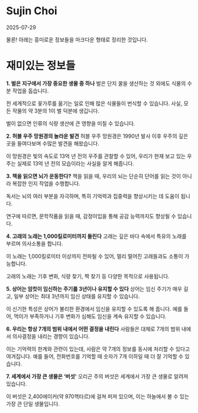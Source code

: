 # Sujin Choi

2025-07-29

물론! 아래는 흥미로운 정보들을 마크다운 형태로 정리한 것입니다.

# 재미있는 정보들
**1. 벌은 지구에서 가장 중요한 생물 중 하나**
벌은 단지 꿀을 생산하는 것 외에도 식물의 수분 작업을 돕습니다.

전 세계적으로 꽃가루를 옮기는 일로 인해 많은 식물들이 번식할 수 있습니다. 사실, 모든 작물의 약 3분의 1이 벌 덕분에 생깁니다.

벌이 없으면 인류의 식량 생산에 큰 영향을 미칠 수 있습니다.

**2. 허블 우주 망원경의 놀라운 발견**
허블 우주 망원경은 1990년 발사 이후 우주의 깊은 곳을 들여다보며 수많은 발견을 해왔습니다.

이 망원경은 빛의 속도로 13억 년 전의 우주를 관찰할 수 있어, 우리가 현재 보고 있는 우주는 실제로 13억 년 전의 모습이라는 사실을 알게 해줍니다.

**3. 책을 읽으면 뇌가 운동한다?**
책을 읽을 때, 우리의 뇌는 단순히 단어를 읽는 것이 아니라 복잡한 인지 작업을 수행합니다.

독서는 뇌의 여러 부분을 자극하며, 특히 기억력과 집중력을 향상시키는 데 도움이 됩니다.

연구에 따르면, 문학작품을 읽을 때, 감정이입을 통해 공감 능력까지도 향상될 수 있습니다.

**4. 고래의 노래는 1,000킬로미터까지 들린다**
고래는 깊은 바다 속에서 특유의 노래를 부르며 의사소통을 합니다.

이 노래는 1,000킬로미터 이상까지 전파될 수 있어, 멀리 떨어진 고래들과도 소통이 가능합니다.

고래의 노래는 기후 변화, 식량 찾기, 짝 찾기 등 다양한 목적으로 사용됩니다.

**5. 상어는 암컷이 임신하는 주기를 3년이나 유지할 수 있다**
상어는 임신 주기가 매우 길고, 일부 상어는 최대 3년까지 임신 상태를 유지할 수 있습니다.

이 신기한 특성은 상어가 불리한 환경에서 임신을 유지할 수 있도록 해 줍니다. 예를 들어, 먹이가 부족하거나 기후 변화가 심해도 임신을 계속 유지할 수 있습니다.

**6. 우리는 항상 7개의 범위 내에서 어떤 결정을 내린다**
사람들은 대체로 7개의 범위 내에서 의사결정을 내리는 경향이 있습니다.

이는 기억력의 한계와 관련이 있는데, 사람은 약 7개의 정보를 동시에 처리할 수 있다고 여겨집니다. 예를 들어, 전화번호를 기억할 때 숫자가 7개 이하일 때 더 잘 기억할 수 있습니다.

**7. 세계에서 가장 큰 생물은 ‘버섯’**
오리곤 주의 버섯은 세계에서 가장 큰 생물로 알려져 있습니다.

이 버섯은 2,400에이커(약 970헥타르)에 걸쳐 퍼져 있으며, 이는 하늘에서 볼 수 있는 가장 큰 단일 생물입니다.


